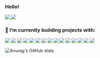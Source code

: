 ### Hello!
<p align="left">
  <a href="https://www.linkedin.com/in/heitorhherzog/">
    <img src="https://img.shields.io/badge/LinkedIn-0077B5?style=for-the-badge&logo=linkedin&logoColor=white">
  </a>
  <a href="https://medium.com/@heitorhherzog">
    <img src="https://img.shields.io/badge/Medium-12100E?style=for-the-badge&logo=medium&logoColor=white">
  </a>
</p>

### 🌱 I’m currently building projects with:
<p align="left">
  <a>
    <img src="https://img.shields.io/badge/HTML5-E34F26?style=for-the-badge&logo=html5&logoColor=white">
  </a>
  <a>
    <img src="https://img.shields.io/badge/CSS3-1572B6?style=for-the-badge&logo=css3&logoColor=white">
  </a>
  <a>
     <img src="https://img.shields.io/badge/C%23-239120?style=for-the-badge&logo=c-sharp&logoColor=white">  
  </a>
  <a>
    <img src="https://img.shields.io/badge/JavaScript-323330?style=for-the-badge&logo=javascript&logoColor=F7DF1E">
  </a>
  <a>
    <img src="https://img.shields.io/badge/Jest-C21325?style=for-the-badge&logo=jest&logoColor=white">
  </a>
  <a>
    <img src="https://img.shields.io/badge/React-20232A?style=for-the-badge&logo=react&logoColor=61DAFB">
  </a>
   <a>
    <img src="https://img.shields.io/badge/TypeScript-007ACC?style=for-the-badge&logo=typescript&logoColor=white">
  </a>
  <a>
    <img src="https://img.shields.io/badge/Node.js-339933?style=for-the-badge&logo=nodedotjs&logoColor=white">
  </a>
    <a>
    <img src="https://img.shields.io/badge/rabbitmq-%23FF6600.svg?&style=for-the-badge&logo=rabbitmq&logoColor=white">
  </a>
   <a>
    <img src="https://img.shields.io/badge/MongoDB-white?style=for-the-badge&logo=mongodb&logoColor=4EA94B">
  </a>
   <a>
    <img src="https://img.shields.io/badge/Microsoft%20SQL%20Server-CC2927?style=for-the-badge&logo=microsoft%20sql%20server&logoColor=white">
  </a>
  <a>
    <img src="https://img.shields.io/badge/redis-%23DD0031.svg?&style=for-the-badge&logo=redis&logoColor=white">
  </a>
    <a>
    <img src="https://img.shields.io/badge/.NET-512BD4?style=for-the-badge&logo=dotnet&logoColor=white">
  </a>
  <a>
    <img src="https://img.shields.io/badge/Angular-DD0031?style=for-the-badge&logo=angular&logoColor=white">
  </a>
    <a>
    <img src="https://img.shields.io/badge/Bootstrap-563D7C?style=for-the-badge&logo=bootstrap&logoColor=white">
  </a>

</p>

![Anurag's GitHub stats](https://github-readme-stats.vercel.app/api?username=heitorherzog&count_private=true&show_icons=true&theme=radical&hide_rank=true)
